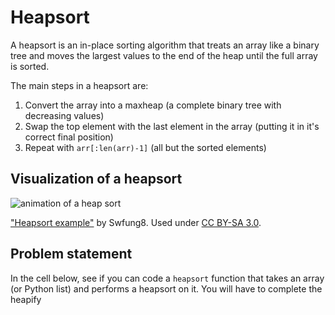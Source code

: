 # Heapsort

A heapsort is an in-place sorting algorithm that treats an array like a binary tree and moves the largest values to the end of the heap until the full array is sorted.  

The main steps in a heapsort are:
1. Convert the array into a maxheap (a complete binary tree with decreasing values) 
2. Swap the top element with the last element in the array (putting it in it's correct final position)
3. Repeat with `arr[:len(arr)-1]` (all but the sorted elements)

## Visualization of a heapsort
![animation of a heap sort](https://upload.wikimedia.org/wikipedia/commons/4/4d/Heapsort-example.gif)

["Heapsort example"](https://commons.wikimedia.org/wiki/File:Heapsort-example.gif) by Swfung8. Used under [CC BY-SA 3.0](https://creativecommons.org/licenses/by-sa/3.0/deed.en).

## Problem statement

In the cell below, see if you can code a `heapsort` function that takes an array (or Python list) and performs a heapsort on it. You will have to complete the heapify